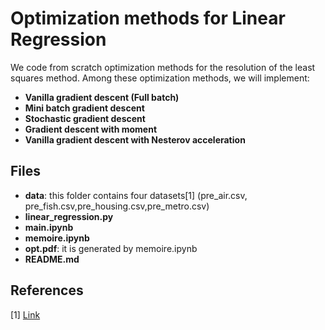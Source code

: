
# Optimization methods for Linear Regression

We code from scratch optimization methods for the resolution
of the least squares method. Among these optimization methods,
we will implement:

* **Vanilla gradient descent (Full batch)**
* **Mini batch gradient descent**
* **Stochastic gradient descent**
* **Gradient descent with moment**
* **Vanilla gradient descent with Nesterov acceleration** 

## Files

* **data**: this folder contains four datasets\[1\] (pre_air.csv,
			pre_fish.csv,pre_housing.csv,pre_metro.csv)
* **linear_regression.py**
* **main.ipynb**
* **memoire.ipynb**
* **opt.pdf**: it is generated by memoire.ipynb
* **README.md**


## References
[1] [Link](https://github.com/fokoa/prepare_some_data)

